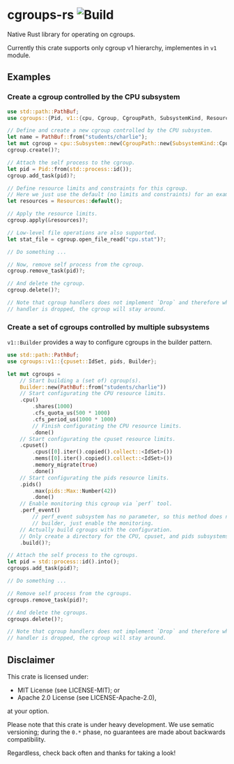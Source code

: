 # cgroups-rs ![Build](https://travis-ci.org/levex/cgroups-rs.svg?branch=master)

Native Rust library for operating on cgroups.

Currently this crate supports only cgroup v1 hierarchy, implementes in `v1` module.

## Examples

### Create a cgroup controlled by the CPU subsystem

```rust
use std::path::PathBuf;
use cgroups::{Pid, v1::{cpu, Cgroup, CgroupPath, SubsystemKind, Resources}};

// Define and create a new cgroup controlled by the CPU subsystem.
let name = PathBuf::from("students/charlie");
let mut cgroup = cpu::Subsystem::new(CgroupPath::new(SubsystemKind::Cpu, name));
cgroup.create()?;

// Attach the self process to the cgroup.
let pid = Pid::from(std::process::id());
cgroup.add_task(pid)?;

// Define resource limits and constraints for this cgroup.
// Here we just use the default (no limits and constraints) for an example.
let resources = Resources::default();

// Apply the resource limits.
cgroup.apply(&resources)?;

// Low-level file operations are also supported.
let stat_file = cgroup.open_file_read("cpu.stat")?;

// Do something ...

// Now, remove self process from the cgroup.
cgroup.remove_task(pid)?;

// And delete the cgroup.
cgroup.delete()?;

// Note that cgroup handlers does not implement `Drop` and therefore when the
// handler is dropped, the cgroup will stay around.
```

### Create a set of cgroups controlled by multiple subsystems

`v1::Builder` provides a way to configure cgroups in the builder pattern.

```rust
use std::path::PathBuf;
use cgroups::v1::{cpuset::IdSet, pids, Builder};

let mut cgroups =
    // Start building a (set of) cgroup(s).
    Builder::new(PathBuf::from("students/charlie"))
    // Start configurating the CPU resource limits.
    .cpu()
        .shares(1000)
        .cfs_quota_us(500 * 1000)
        .cfs_period_us(1000 * 1000)
        // Finish configurating the CPU resource limits.
        .done()
    // Start configurating the cpuset resource limits.
    .cpuset()
        .cpus([0].iter().copied().collect::<IdSet>())
        .mems([0].iter().copied().collect::<IdSet>())
        .memory_migrate(true)
        .done()
    // Start configurating the pids resource limits.
    .pids()
        .max(pids::Max::Number(42))
        .done()
    // Enable monitoring this cgroup via `perf` tool.
    .perf_event()
        // perf_event subsystem has no parameter, so this method does not return a subsystem
        // builder, just enable the monitoring.
    // Actually build cgroups with the configuration.
    // Only create a directory for the CPU, cpuset, and pids subsystems.
    .build()?;

// Attach the self process to the cgroups.
let pid = std::process::id().into();
cgroups.add_task(pid)?;

// Do something ...

// Remove self process from the cgroups.
cgroups.remove_task(pid)?;

// And delete the cgroups.
cgroups.delete()?;

// Note that cgroup handlers does not implement `Drop` and therefore when the
// handler is dropped, the cgroup will stay around.
```

## Disclaimer

This crate is licensed under:

- MIT License (see LICENSE-MIT); or
- Apache 2.0 License (see LICENSE-Apache-2.0),

at your option.

Please note that this crate is under heavy development.
We use sematic versioning; during the `0.*` phase, no guarantees are made about
backwards compatibility.

Regardless, check back often and thanks for taking a look!
